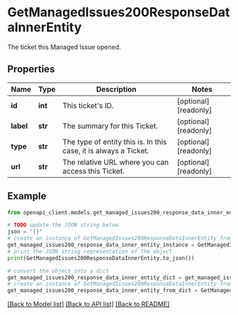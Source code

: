 # GetManagedIssues200ResponseDataInnerEntity

The ticket this Managed Issue opened.

## Properties

Name | Type | Description | Notes
------------ | ------------- | ------------- | -------------
**id** | **int** | This ticket&#39;s ID. | [optional] [readonly] 
**label** | **str** | The summary for this Ticket. | [optional] [readonly] 
**type** | **str** | The type of entity this is. In this case, it is always a Ticket. | [optional] [readonly] 
**url** | **str** | The relative URL where you can access this Ticket. | [optional] [readonly] 

## Example

```python
from openapi_client.models.get_managed_issues200_response_data_inner_entity import GetManagedIssues200ResponseDataInnerEntity

# TODO update the JSON string below
json = "{}"
# create an instance of GetManagedIssues200ResponseDataInnerEntity from a JSON string
get_managed_issues200_response_data_inner_entity_instance = GetManagedIssues200ResponseDataInnerEntity.from_json(json)
# print the JSON string representation of the object
print(GetManagedIssues200ResponseDataInnerEntity.to_json())

# convert the object into a dict
get_managed_issues200_response_data_inner_entity_dict = get_managed_issues200_response_data_inner_entity_instance.to_dict()
# create an instance of GetManagedIssues200ResponseDataInnerEntity from a dict
get_managed_issues200_response_data_inner_entity_from_dict = GetManagedIssues200ResponseDataInnerEntity.from_dict(get_managed_issues200_response_data_inner_entity_dict)
```
[[Back to Model list]](../README.md#documentation-for-models) [[Back to API list]](../README.md#documentation-for-api-endpoints) [[Back to README]](../README.md)


